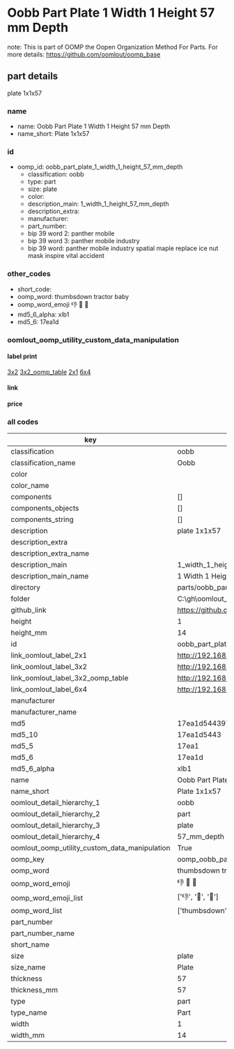 # Oobb Part Plate 1 Width 1 Height 57 mm Depth  

note: This is part of OOMP the Oopen Organization Method For Parts. For more details: https://github.com/oomlout/oomp_base

##  part details
  



plate 1x1x57



### name
* name: Oobb Part Plate 1 Width 1 Height 57 mm Depth
* name_short: Plate 1x1x57 
### id
* oomp_id: oobb_part_plate_1_width_1_height_57_mm_depth
  * classification: oobb
  * type: part
  * size: plate
  * color: 
  * description_main: 1_width_1_height_57_mm_depth
  * description_extra: 
  * manufacturer: 
  * part_number: 
  * bip 39 word 2: panther mobile
  * bip 39 word 3: panther mobile industry
  * bip 39 word: panther mobile industry spatial maple replace ice nut mask inspire vital accident

### other_codes
* short_code: 
* oomp_word: thumbsdown tractor baby
* oomp_word_emoji :thumbsdown: :tractor: :baby:
* md5_6_alpha: xlb1
* md5_6: 17ea1d






### oomlout_oomp_utility_custom_data_manipulation
#### label print
[3x2](http://192.168.1.245:1112/?label=oomp%20xlb1)
[3x2_oomp_table](http://192.168.1.108:1112/?label=oomp%20xlb1)
[2x1](http://192.168.1.242:1112/?label=oomp%20xlb1)
[6x4](http://192.168.1.55:1112/?label=oomp%20xlb1)    

#### link

                              

#### price







### all codes 
| key | value |  
| --- | --- |  
| classification | oobb |  
| classification_name | Oobb |  
| color |  |  
| color_name |  |  
| components | [] |  
| components_objects | [] |  
| components_string | [] |  
| description | plate 1x1x57 |  
| description_extra |  |  
| description_extra_name |  |  
| description_main | 1_width_1_height_57_mm_depth |  
| description_main_name | 1 Width 1 Height 57 mm Depth |  
| directory | parts/oobb_part_plate_1_width_1_height_57_mm_depth |  
| folder | C:\gh\oomlout_oobb_version_4_generated_parts\things\oobb_part_plate_1_width_1_height_57_mm_depth |  
| github_link | https://github.com/oomlout/oomlout_oomp_part_src/tree/main/parts/oobb_part_plate_1_width_1_height_57_mm_depth |  
| height | 1 |  
| height_mm | 14 |  
| id | oobb_part_plate_1_width_1_height_57_mm_depth |  
| link_oomlout_label_2x1 | http://192.168.1.242:1112/?label=oomp%20xlb1 |  
| link_oomlout_label_3x2 | http://192.168.1.245:1112/?label=oomp%20xlb1 |  
| link_oomlout_label_3x2_oomp_table | http://192.168.1.108:1112/?label=oomp%20xlb1 |  
| link_oomlout_label_6x4 | http://192.168.1.55:1112/?label=oomp%20xlb1 |  
| manufacturer |  |  
| manufacturer_name |  |  
| md5 | 17ea1d544397ae06db43cd08e6639cfe |  
| md5_10 | 17ea1d5443 |  
| md5_5 | 17ea1 |  
| md5_6 | 17ea1d |  
| md5_6_alpha | xlb1 |  
| name | Oobb Part Plate 1 Width 1 Height 57 mm Depth |  
| name_short | Plate 1x1x57  |  
| oomlout_detail_hierarchy_1 | oobb |  
| oomlout_detail_hierarchy_2 | part |  
| oomlout_detail_hierarchy_3 | plate |  
| oomlout_detail_hierarchy_4 | 57_mm_depth |  
| oomlout_oomp_utility_custom_data_manipulation | True |  
| oomp_key | oomp_oobb_part_plate_1_width_1_height_57_mm_depth |  
| oomp_word | thumbsdown tractor baby |  
| oomp_word_emoji | :thumbsdown: :tractor: :baby: |  
| oomp_word_emoji_list | [':thumbsdown:', ':tractor:', ':baby:'] |  
| oomp_word_list | ['thumbsdown', 'tractor', 'baby'] |  
| part_number |  |  
| part_number_name |  |  
| short_name |  |  
| size | plate |  
| size_name | Plate |  
| thickness | 57 |  
| thickness_mm | 57 |  
| type | part |  
| type_name | Part |  
| width | 1 |  
| width_mm | 14 |  
